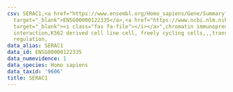 ```yaml
---
csv: SERAC1,<a href="https://www.ensembl.org/Homo_sapiens/Gene/Summary?db=core;g=ENSG00000122335"
  target="_blank">ENSG00000122335</a>,<a href="https://www.ncbi.nlm.nih.gov/pubmed/23959860"
  target="_blank"><i class="fas fa-file"></i></a>",chromatin immunoprecipitation assay,direct
  interaction,K562 derived cell line cell, freely cycling cells,,,transcriptional
  regulation,
data_alias: SERAC1
data_id: ENSG00000122335
data_numevidence: 1
data_species: Homo sapiens
data_taxid: '9606'
title: SERAC1
---
```

